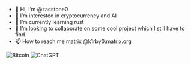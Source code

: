 - 👋 Hi, I’m @zacstone0
- 👀 I’m interested in cryptocurrency and AI
- 🌱 I’m currently learning rust
- 💞️ I’m looking to collaborate on some cool project which I still have to find
- 📫 How to reach me matrix @k1rby0:matrix.org

![Bitcoin](https://img.shields.io/badge/Bitcoin-000?style=for-the-badge&logo=bitcoin&logoColor=white)
![ChatGPT](https://img.shields.io/badge/chatGPT-74aa9c?style=for-the-badge&logo=openai&logoColor=white)

<!---
zacstone0/zacstone0 is a ✨ special ✨ repository because its `README.md` (this file) appears on your GitHub profile.
You can click the Preview link to take a look at your changes.
--->
